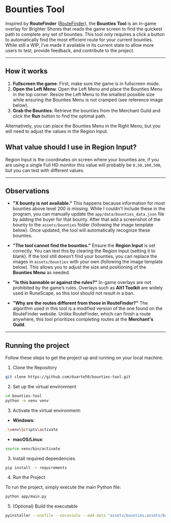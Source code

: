 # Bounties Tool

Inspired by **RouteFinder** ([RouteFinder](https://brighter-shores-routefinder.com/)), the **Bounties Tool** is an in-game overlay for Brighter Shores that reads the game screen to find the quickest path to complete any set of bounties. This tool only requires a click a button to automatically find the most efficient route for your current bounties. While still a WIP, I’ve made it available in its current state to allow more users to test, provide feedback, and contribute to the project.

---

## How it works

1. **Fullscreen the game**: First, make sure the game is in fullscreen mode.
2. **Open the Left Menu**: Open the Left Menu and place the Bounties Menu in the top corner. Resize the Left Menu to the smallest possible size while ensuring the Bounties Menu is not cramped (see reference image below).
3. **Grab the Bounties**: Retrieve the bounties from the Merchant Guild and click the **Run** button to find the optimal path.

Alternatively, you can place the Bounties Menu in the Right Menu, but you will need to adjust the values in the Region Input.

## What value should I use in Region Input?

Region Input is the coordinates on screen where your bounties are, if you are using a single Full HD monitor this value will probably be ```0,50,100,500```, but you can test with different values.

---

## Observations

- **"X bounty is not available."**
  This happens because information for most bounties above level 200 is missing. While I couldn't include these in the program, you can manually update the `app/data/bounties_data.json` file by adding the buyer for that bounty. After that add a screenshot of the bounty to the `assets/bounties` folder (following the image template below). Once updated, the tool will automatically recognize these bounties.

- **"The tool cannot find the bounties."**
  Ensure the **Region Input** is set correctly. You can test this by clearing the Region Input (setting it to blank). If the tool still doesn't find your bounties, you can replace the images in `assets/bounties` with your own (following the image template below). This allows you to adjust the size and positioning of the **Bounties Menu** as needed.

- **"Is this bannable or against the rules?"**
  In-game overlays are not prohibited by the game’s rules. Overlays such as **Alt1 Toolkit** are widely used in RuneScape, so this tool should not result in a ban.

- **"Why are the routes different from those in RouteFinder?"**
  The algorithm used in this tool is a modified version of the one found on the RouteFinder website. Unlike RouteFinder, which can finish a route anywhere, this tool prioritizes completing routes at the **Merchant's Guild**.

---

## Running the project

Follow these steps to get the project up and running on your local machine.

1. Clone the Repository

```bash
git clone https://github.com/duarte50/bounties-tool.git
```

2. Set up the virtual environment

```bash
cd bounties-tool
python -m venv venv
```

3. Activate the virtual environment:

- **Windows**:

```bash
.\venv\Scripts\activate
```

- **macOS/Linux**:

```bash
source venv/bin/activate
```

3. Install required dependencies

```bash
pip install -r requirements
```

4. Run the Project

To run the project, simply execute the main Python file:

```bash
python app/main.py
```

5. (Optional) Build the executable

```bash
pyinstaller --onefile --noconsole --add-data "assets/bounties;assets/bounties" --add-data "app/data;app/data" app/main.py
```
